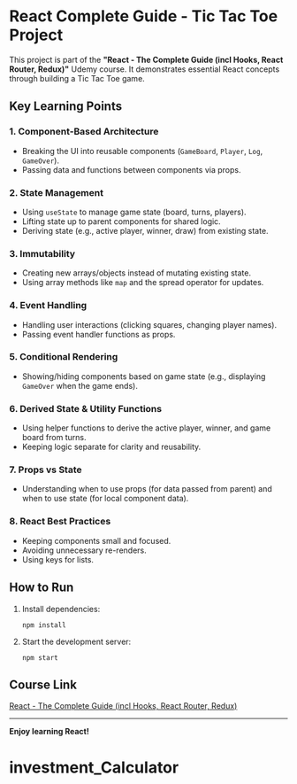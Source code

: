 # React Complete Guide - Tic Tac Toe Project

This project is part of the **"React - The Complete Guide (incl Hooks, React Router, Redux)"** Udemy course. It demonstrates essential React concepts through building a Tic Tac Toe game.

## Key Learning Points

### 1. **Component-Based Architecture**
- Breaking the UI into reusable components (`GameBoard`, `Player`, `Log`, `GameOver`).
- Passing data and functions between components via props.

### 2. **State Management**
- Using `useState` to manage game state (board, turns, players).
- Lifting state up to parent components for shared logic.
- Deriving state (e.g., active player, winner, draw) from existing state.

### 3. **Immutability**
- Creating new arrays/objects instead of mutating existing state.
- Using array methods like `map` and the spread operator for updates.

### 4. **Event Handling**
- Handling user interactions (clicking squares, changing player names).
- Passing event handler functions as props.

### 5. **Conditional Rendering**
- Showing/hiding components based on game state (e.g., displaying `GameOver` when the game ends).

### 6. **Derived State & Utility Functions**
- Using helper functions to derive the active player, winner, and game board from turns.
- Keeping logic separate for clarity and reusability.

### 7. **Props vs State**
- Understanding when to use props (for data passed from parent) and when to use state (for local component data).

### 8. **React Best Practices**
- Keeping components small and focused.
- Avoiding unnecessary re-renders.
- Using keys for lists.

## How to Run

1. Install dependencies:
   ```
   npm install
   ```
2. Start the development server:
   ```
   npm start
   ```

## Course Link

[React - The Complete Guide (incl Hooks, React Router, Redux)](https://www.udemy.com/course/react-the-complete-guide-incl-redux/)

---

**Enjoy learning React!**
# investment_Calculator
